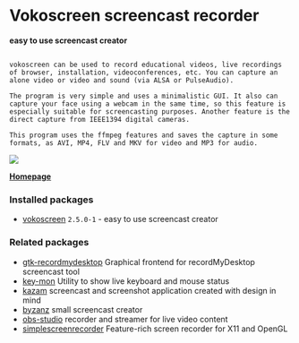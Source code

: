 # Vokoscreen screencast recorder

__easy to use screencast creator__

```

vokoscreen can be used to record educational videos, live recordings
of browser, installation, videoconferences, etc. You can capture an
alone video or video and sound (via ALSA or PulseAudio).

The program is very simple and uses a minimalistic GUI. It also can
capture your face using a webcam in the same time, so this feature is
especially suitable for screencasting purposes. Another feature is the
direct capture from IEEE1394 digital cameras.

This program uses the ffmpeg features and saves the capture in some
formats, as AVI, MP4, FLV and MKV for video and MP3 for audio.

```

[![](https://screenshots.debian.net/thumbnail-with-version/vokoscreen/9001)](https://screenshots.debian.net/screenshot-with-version/vokoscreen/9001)



**[Homepage](https://github.com/vkohaupt/vokoscreen)**

### Installed packages

* [vokoscreen](https://packages.debian.org/stretch/vokoscreen) `2.5.0-1` - easy to use screencast creator

### Related packages

 * [gtk-recordmydesktop](https://packages.debian.org/stretch/gtk-recordmydesktop) Graphical frontend for recordMyDesktop screencast tool
 * [key-mon](https://packages.debian.org/stretch/key-mon) Utility to show live keyboard and mouse status
 * [kazam](https://packages.debian.org/stretch/kazam) screencast and screenshot application created with design in mind
 * [byzanz](https://packages.debian.org/stretch/byzanz) small screencast creator
 * [obs-studio](https://packages.debian.org/stretch/obs-studio) recorder and streamer for live video content
 * [simplescreenrecorder](https://packages.debian.org/stretch/simplescreenrecorder) Feature-rich screen recorder for X11 and OpenGL
